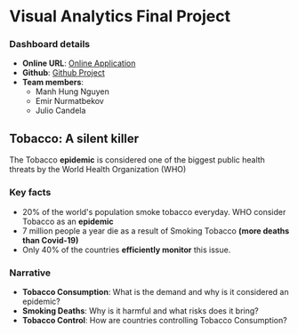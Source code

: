 # Visual Analytics Final Project

### Dashboard details

* **Online URL**: [Online Application](https://share.streamlit.io/juliocandela1993/visualanalytics/main.py)
* **Github**: [Github Project](https://github.com/JulioCandela1993/VisualAnalytics)
* **Team members**:
  * Manh Hung Nguyen
  * Emir Nurmatbekov
  * Julio Candela
  
## Tobacco: A silent killer

The Tobacco **epidemic** is considered one of the biggest public health threats by the World Health Organization (WHO)

### Key facts

* 20% of the world's population smoke tobacco everyday. WHO consider Tobacco as an **epidemic**
* 7 million people a year die as a result of Smoking Tobacco **(more deaths than Covid-19)**
* Only 40% of the countries **efficiently monitor** this issue.

### Narrative

* **Tobacco Consumption**: What is the demand and why is it considered an epidemic?
* **Smoking Deaths**: Why is it harmful and what risks does it bring?
* **Tobacco Control**: How are countries controlling Tobacco Consumption?
  



